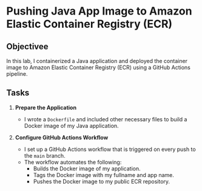 # Pushing Java App Image to Amazon Elastic Container Registry (ECR)

## Objectivee

In this lab, I containerized a Java application and deployed the container image to Amazon Elastic Container Registry (ECR) using a GitHub Actions pipeline.

## Tasks

1. **Prepare the Application**
   - I wrote a `Dockerfile` and included other necessary files to build a Docker image of my Java application.

2. **Configure GitHub Actions Workflow**
   - I set up a GitHub Actions workflow that is triggered on every push to the `main` branch.
   - The workflow automates the following:
     - Builds the Docker image of my application.
     - Tags the Docker image with my fullname and app name.
     - Pushes the Docker image to my public ECR repository.
